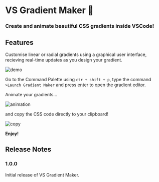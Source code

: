 # VS Gradient Maker 🎨
### Create and animate beautiful CSS gradients inside VSCode!

## Features
Customise linear or radial gradients using a graphical user interface, recieving real-time updates as you design your gradient.

![demo](https://user-images.githubusercontent.com/66873325/203765292-86537bab-651f-4f8a-95d5-5f3de488f25c.png)

Go to the Command Palette using ```ctr + shift + p```, type the command ```>Launch Gradient Maker``` and press enter to open the gradient editor.

Animate your gradients...

![animation](https://user-images.githubusercontent.com/66873325/203764639-dce05cec-02b8-425d-a883-0b877fc9440e.gif)

and copy the CSS code directly to your clipboard!

![copy](https://user-images.githubusercontent.com/66873325/203764713-2e8313cc-603a-4816-9641-278b4a7441da.gif)

**Enjoy!**

## Release Notes
### 1.0.0
Initial release of VS Gradient Maker. 
